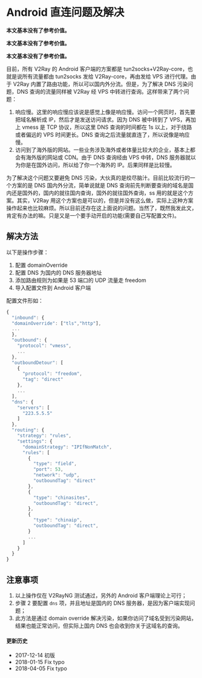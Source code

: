 # Android 直连问题及解决


**本文基本没有了参考价值。**

**本文基本没有了参考价值。**

**本文基本没有了参考价值。**

目前，所有 V2Ray 的 Android 客户端的方案都是 tun2socks+V2Ray-core，也就是说所有流量都由 tun2socks 发给 V2Ray-core，再由发给 VPS 进行代理。由于 V2Ray 内置了路由功能，所以可以国内外分流。但是，为了解决 DNS 污染问题，DNS 查询的流量同样被 V2Ray 经 VPS 中转进行查询。这样带来了两个问题：
1. 响应慢。这里的响应慢应该说是感觉上像是响应慢。访问一个网页时，首先要把域名解析成 IP，然后才是发送访问请求。因为 DNS 被中转到了 VPS，再加上 vmess 是 TCP 协议，所以这里 DNS 查询的时间都在 1s 以上，对于绕路或者偏远的 VPS 时间更长。DNS 查询之后流量就直连了，所以说像是响应慢。
2. 访问到了海外版的网站。一些业务涉及海外或者体量比较大的企业，基本上都会有海外版的网站或 CDN。由于 DNS 查询经由 VPS 中转，DNS 服务器就以为你是在国外访问，所以给了你一个海外的 IP。后果同样是比较慢。

为了解决这个问题又要避免 DNS 污染，大伙真的是绞尽脑汁。目前比较流行的一个方案的是 DNS 国内外分流，简单说就是 DNS 查询前先判断要查询的域名是国内还是国外的，国内的就往国内查询，国外的就往国外查询，ss 用的就是这个方案。其实，V2Ray 用这个方案也是可以的，但是并没有这么做，实际上这种方案操作起来也比较麻烦。所以目前还存在这上面说的问题。当然了，既然我发此文，肯定有办法的嘛。只是又是一个要手动开启的功能(需要自己写配置文件)。

## 解决方法

以下是操作步骤：

1. 配置 domainOverride
2. 配置 DNS 为国内的 DNS 服务器地址
3. 添加路由规则为如果是 53 端口的 UDP 流量走 freedom
4. 导入配置文件到 Android 客户端

配置文件形如：
```javascript
{
  "inbound": {
  "domainOverride": ["tls","http"],
  ...
  },
  "outbound": {
    "protocol": "vmess",
    ...
  },
  "outboundDetour": [
    {
      "protocol": "freedom",
      "tag": "direct"
    },
    ...
  ],
  "dns": {
    "servers": [
      "223.5.5.5"
    ]
  },
  "routing": {
    "strategy": "rules",
    "settings": {
      "domainStrategy": "IPIfNonMatch",
      "rules": [
        {
          "type": "field",
          "port": 53,
          "network": "udp",
          "outboundTag": "direct"
        },
        {
          "type": "chinasites",
          "outboundTag": "direct",
        },
        {
          "type": "chinaip",
          "outboundTag": "direct",
        }
        ...
      ]
    }
  }
}
```

## 注意事项

1. 以上操作仅在 V2RayNG 测试通过，另外的 Android 客户端理论上可行；
2. 步骤 2 要配置 `dns` 项，并且地址是国内的 DNS 服务器，是因为客户端实现问题；
3. 此方法是通过 domain override 解决污染，如果你访问了域名受到污染网站，结果也能正常访问，但实际上国内 DNS 也会收到你关于这域名的查询。

#### 更新历史

* 2017-12-14 初版
* 2018-01-15 Fix typo
* 2018-04-05 Fix typo
